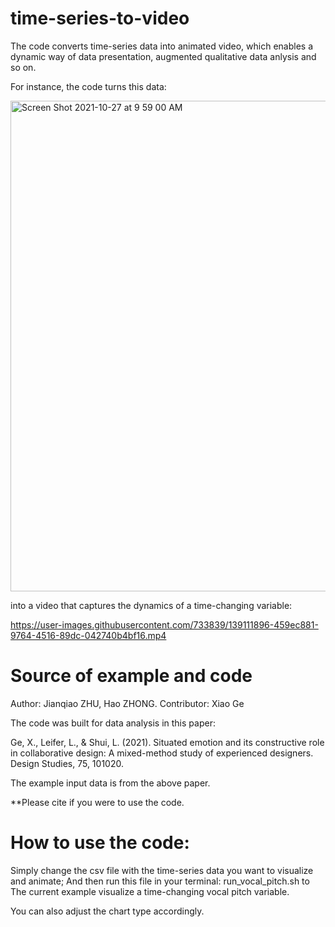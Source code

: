 # time-series-to-video
The code converts time-series data into animated video, which enables a dynamic way of data presentation, augmented qualitative data anlysis and so on.

For instance, the code turns this data:

<img width="785" alt="Screen Shot 2021-10-27 at 9 59 00 AM" src="https://user-images.githubusercontent.com/733839/139112246-e04a0fdd-247c-4065-8d9e-446a8b2134e8.png">

into a video that captures the dynamics of a time-changing variable:

https://user-images.githubusercontent.com/733839/139111896-459ec881-9764-4516-89dc-042740b4bf16.mp4


# Source of example and code
Author: Jianqiao ZHU, Hao ZHONG. Contributor: Xiao Ge

The code was built for data analysis in this paper: 

Ge, X., Leifer, L., & Shui, L. (2021). Situated emotion and its constructive role in collaborative design: A mixed-method study of experienced designers. Design Studies, 75, 101020.

The example input data is from the above paper.

**Please cite if you were to use the code.

# How to use the code:
Simply change the csv file with the time-series data you want to visualize and animate; And then run this file in your terminal: run_vocal_pitch.sh to 
The current example visualize a time-changing vocal pitch variable.

You can also adjust the chart type accordingly. 


